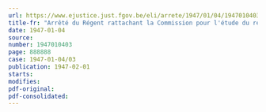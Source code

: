 ```yaml
---
url: https://www.ejustice.just.fgov.be/eli/arrete/1947/01/04/1947010403/justel
title-fr: "Arrêté du Régent rattachant la Commission pour l'étude du régime organique de l'enseignement au Ministère de l'instruction publique"
date: 1947-01-04
source:
number: 1947010403
page: 888888
case: 1947-01-04/03
publication: 1947-02-01
starts:
modifies:
pdf-original:
pdf-consolidated:
---
```


